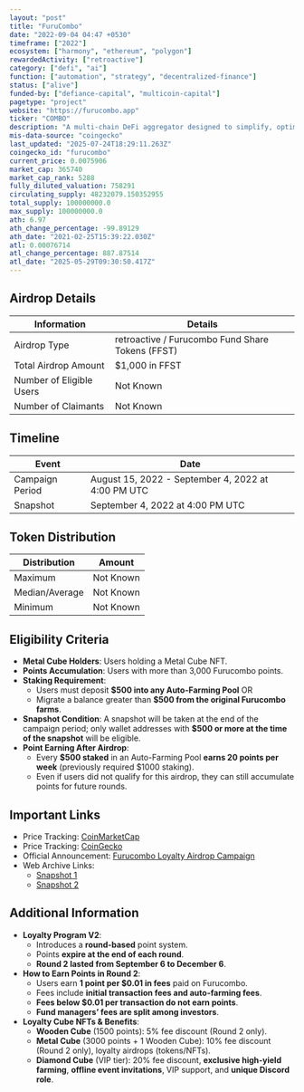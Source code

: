 ```yaml
---
layout: "post"
title: "FuruCombo"
date: "2022-09-04 04:47 +0530"
timeframe: ["2022"]
ecosystem: ["harmony", "ethereum", "polygon"]
rewardedActivity: ["retroactive"]
category: ["defi", "ai"]
function: ["automation", "strategy", "decentralized-finance"]
status: ["alive"]
funded-by: ["defiance-capital", "multicoin-capital"]
pagetype: "project"
website: "https://furucombo.app"
ticker: "COMBO"
description: "A multi-chain DeFi aggregator designed to simplify, optimize, and automate DeFi trading. Furucombo allows users to craft multi-step DeFi strategies through a user-friendly platform."
mis-data-source: "coingecko"
last_updated: "2025-07-24T18:29:11.263Z"
coingecko_id: "furucombo"
current_price: 0.0075906
market_cap: 365740
market_cap_rank: 5288
fully_diluted_valuation: 758291
circulating_supply: 48232079.150352955
total_supply: 100000000.0
max_supply: 100000000.0
ath: 6.97
ath_change_percentage: -99.89129
ath_date: "2021-02-25T15:39:22.030Z"
atl: 0.00076714
atl_change_percentage: 887.87514
atl_date: "2025-05-29T09:30:50.417Z"
---
```


## Airdrop Details

| Information              | Details                                          |
| ------------------------ | ------------------------------------------------ |
| Airdrop Type             | retroactive / Furucombo Fund Share Tokens (FFST) |
| Total Airdrop Amount     | $1,000 in FFST                                   |
| Number of Eligible Users | Not Known                                        |
| Number of Claimants      | Not Known                                        |

## Timeline

| Event           | Date                                               |
| --------------- | -------------------------------------------------- |
| Campaign Period | August 15, 2022 - September 4, 2022 at 4:00 PM UTC |
| Snapshot        | September 4, 2022 at 4:00 PM UTC                   |

## Token Distribution

| Distribution   | Amount    |
| -------------- | --------- |
| Maximum        | Not Known |
| Median/Average | Not Known |
| Minimum        | Not Known |

## Eligibility Criteria

- **Metal Cube Holders**: Users holding a Metal Cube NFT.
- **Points Accumulation**: Users with more than 3,000 Furucombo points.
- **Staking Requirement**:
  - Users must deposit **$500 into any Auto-Farming Pool** OR
  - Migrate a balance greater than **$500 from the original Furucombo farms**.
- **Snapshot Condition**: A snapshot will be taken at the end of the campaign period; only wallet addresses with **$500 or more at the time of the snapshot** will be eligible.
- **Point Earning After Airdrop**:
  - Every **$500 staked** in an Auto-Farming Pool **earns 20 points per week** (previously required $1000 staking).
  - Even if users did not qualify for this airdrop, they can still accumulate points for future rounds.

## Important Links

- Price Tracking: [CoinMarketCap](https://coinmarketcap.com/currencies/furucombo)
- Price Tracking: [CoinGecko](https://www.coingecko.com/en/coins/furucombo)
- Official Announcement: [Furucombo Loyalty Airdrop Campaign](https://docs.furucombo.app/using-furucombo-1/loyalty-program/furucombo-loyalty-airdrop-campaign)
- Web Archive Links:
  - [Snapshot 1](https://web.archive.org/web/20220924170057/https://docs.furucombo.app/using-furucombo-1/loyalty-program/furucombo-loyalty-airdrop-campaign)
  - [Snapshot 2](https://web.archive.org/web/20220924171702/https://docs.furucombo.app/using-furucombo-1/loyalty-program)

## Additional Information

- **Loyalty Program V2**:
  - Introduces a **round-based** point system.
  - Points **expire at the end of each round**.
  - **Round 2 lasted from September 6 to December 6**.
- **How to Earn Points in Round 2**:
  - Users earn **1 point per $0.01 in fees** paid on Furucombo.
  - Fees include **initial transaction fees and auto-farming fees**.
  - **Fees below $0.01 per transaction do not earn points**.
  - **Fund managers’ fees are split among investors**.
- **Loyalty Cube NFTs & Benefits**:
  - **Wooden Cube** (1500 points): 5% fee discount (Round 2 only).
  - **Metal Cube** (3000 points + 1 Wooden Cube): 10% fee discount (Round 2 only), loyalty airdrops (tokens/NFTs).
  - **Diamond Cube** (VIP tier): 20% fee discount, **exclusive high-yield farming**, **offline event invitations**, VIP support, and **unique Discord role**.